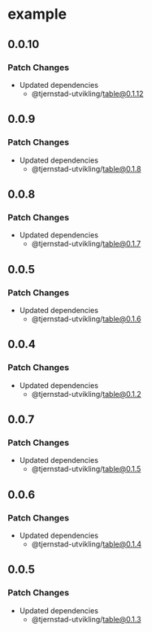 # example

## 0.0.10

### Patch Changes

- Updated dependencies
  - @tjernstad-utvikling/table@0.1.12

## 0.0.9

### Patch Changes

- Updated dependencies
  - @tjernstad-utvikling/table@0.1.8

## 0.0.8

### Patch Changes

- Updated dependencies
  - @tjernstad-utvikling/table@0.1.7

## 0.0.5

### Patch Changes

- Updated dependencies
  - @tjernstad-utvikling/table@0.1.6

## 0.0.4

### Patch Changes

- Updated dependencies
  - @tjernstad-utvikling/table@0.1.2

## 0.0.7

### Patch Changes

- Updated dependencies
  - @tjernstad-utvikling/table@0.1.5

## 0.0.6

### Patch Changes

- Updated dependencies
  - @tjernstad-utvikling/table@0.1.4

## 0.0.5

### Patch Changes

- Updated dependencies
  - @tjernstad-utvikling/table@0.1.3
